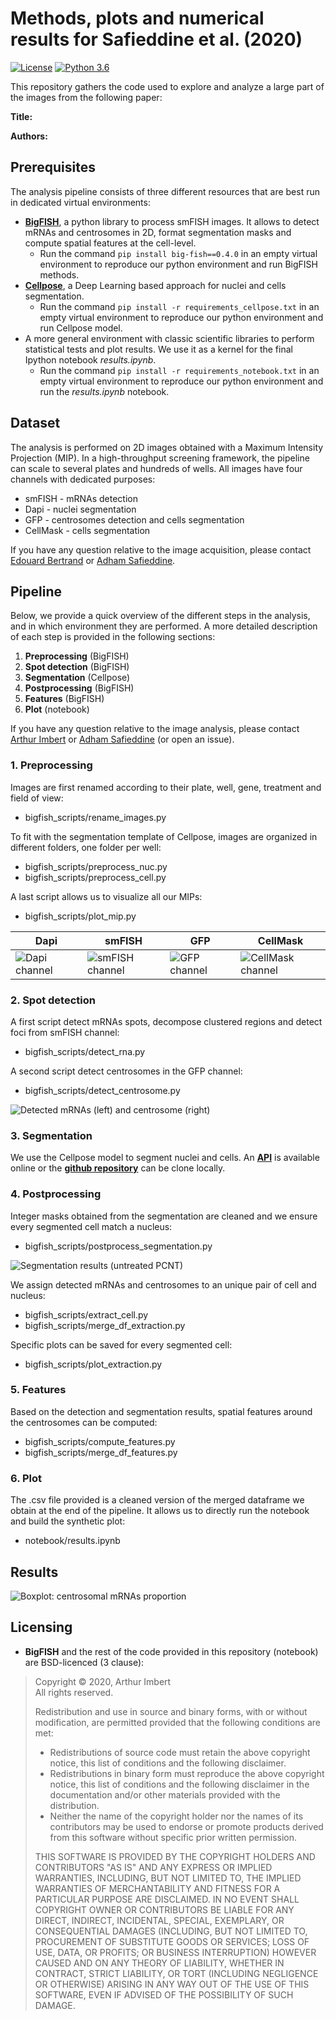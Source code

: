 # Methods, plots and numerical results for Safieddine et al. (2020)

[![License](https://img.shields.io/badge/license-BSD%203--Clause-green)](https://github.com/Henley13/paper_centrosome_2020/blob/master/LICENSE)
[![Python 3.6](https://img.shields.io/badge/python-3.6-blue.svg)](https://www.python.org/downloads/release/python-360/)

This repository gathers the code used to explore and analyze a large part of the images from the following paper:

__Title:__ 

__Authors:__ 

## Prerequisites

The analysis pipeline consists of three different resources that are best run
in dedicated virtual environments:

- [**BigFISH**](https://github.com/fish-quant/big-fish), a python library to process smFISH images. It allows to detect mRNAs and centrosomes in 2D, format segmentation masks and compute spatial features at the cell-level.
    - Run the command `pip install big-fish==0.4.0` in an empty virtual environment to reproduce our python environment and run BigFISH methods.
- [**Cellpose**](http://www.cellpose.org/), a Deep Learning based approach for nuclei and cells segmentation.
    - Run the command `pip install -r requirements_cellpose.txt` in an empty virtual environment to reproduce our python environment and run Cellpose model.
- A more general environment with classic scientific libraries to perform statistical tests and plot results. We use it as a kernel for the final Ipython notebook _results.ipynb_.
    - Run the command `pip install -r requirements_notebook.txt` in an empty virtual environment to reproduce our python environment and run the _results.ipynb_ notebook.

## Dataset

The analysis is performed on 2D images obtained with a Maximum Intensity Projection (MIP). In a high-throughput screening framework, the pipeline can scale to several plates and hundreds of wells. All images have four channels with dedicated purposes:
- smFISH - mRNAs detection
- Dapi - nuclei segmentation
- GFP - centrosomes detection and cells segmentation
- CellMask - cells segmentation

If you have any question relative to the image acquisition, please contact [Edouard Bertrand](mailto:edouard.bertrand@igmm.cnrs.fr) or [Adham Safieddine](mailto:safieddine.adham@gmail.com).

## Pipeline

Below, we provide a quick overview of the different steps in the analysis, and
in which environment they are performed. A more detailed description of each
step is provided in the following sections:

1. **Preprocessing** (BigFISH)
2. **Spot detection** (BigFISH)
3. **Segmentation** (Cellpose)
4. **Postprocessing** (BigFISH)
5. **Features** (BigFISH)
6. **Plot** (notebook)

If you have any question relative to the image analysis, please contact [Arthur Imbert](mailto:arthur.imbert.pro@gmail.com) or [Adham Safieddine](mailto:safieddine.adham@gmail.com) (or open an issue).

### 1. Preprocessing

Images are first renamed according to their plate, well, gene, treatment and field of view:
- bigfish_scripts/rename_images.py

To fit with the segmentation template of Cellpose, images are organized in different folders, one folder per well:
- bigfish_scripts/preprocess_nuc.py
- bigfish_scripts/preprocess_cell.py

A last script allows us to visualize all our MIPs:
- bigfish_scripts/plot_mip.py

| Dapi | smFISH | GFP | CellMask |
| ------------- | ------------- | ------------- | ------------- |
| ![](images/dapi.png "Dapi channel") | ![](images/smfish.png "smFISH channel") |  ![](images/gfp.png "GFP channel") | ![](images/cellmask.png "CellMask channel") |

### 2. Spot detection

A first script detect mRNAs spots, decompose clustered regions and detect foci from smFISH channel:
- bigfish_scripts/detect_rna.py

A second script detect centrosomes in the GFP channel:
- bigfish_scripts/detect_centrosome.py

![](images/centrosomes.png "Detected mRNAs (left) and centrosome (right)")

### 3. Segmentation

We use the Cellpose model to segment nuclei and cells. An [**API**](http://www.cellpose.org/) is available online or the [**github repository**](https://github.com/MouseLand/cellpose) can be clone locally. 

### 4. Postprocessing

Integer masks obtained from the segmentation are cleaned and we ensure every segmented cell match a nucleus:
- bigfish_scripts/postprocess_segmentation.py

![](images/segmentation.png "Segmentation results (untreated PCNT)")

We assign detected mRNAs and centrosomes to an unique pair of cell and nucleus:
- bigfish_scripts/extract_cell.py
- bigfish_scripts/merge_df_extraction.py

Specific plots can be saved for every segmented cell:
- bigfish_scripts/plot_extraction.py

### 5. Features

Based on the detection and segmentation results, spatial features around the centrosomes can be computed:
- bigfish_scripts/compute_features.py
- bigfish_scripts/merge_df_features.py

### 6. Plot

The .csv file provided is a cleaned version of the merged dataframe we obtain at the end of the pipeline. It allows us to directly run the notebook and build the synthetic plot:
- notebook/results.ipynb

## Results

![](images/boxplots.png "Boxplot: centrosomal mRNAs proportion")

## Licensing

- **BigFISH** and the rest of the code provided in this repository (notebook) are BSD-licenced (3 clause):
>Copyright © 2020, Arthur Imbert  
>All rights reserved.
>
>Redistribution and use in source and binary forms, with or without
>modification, are permitted provided that the following conditions are met:
>    * Redistributions of source code must retain the above copyright
      notice, this list of conditions and the following disclaimer.
>    * Redistributions in binary form must reproduce the above copyright
      notice, this list of conditions and the following disclaimer in the
      documentation and/or other materials provided with the distribution.
>    * Neither the name of the copyright holder nor the names of its
      contributors may be used to endorse or promote products derived from
      this software without specific prior written permission.
>
>THIS SOFTWARE IS PROVIDED BY THE COPYRIGHT HOLDERS AND CONTRIBUTORS "AS IS" AND
ANY EXPRESS OR IMPLIED WARRANTIES, INCLUDING, BUT NOT LIMITED TO, THE IMPLIED
WARRANTIES OF MERCHANTABILITY AND FITNESS FOR A PARTICULAR PURPOSE ARE
DISCLAIMED. IN NO EVENT SHALL COPYRIGHT OWNER OR CONTRIBUTORS BE LIABLE FOR ANY
DIRECT, INDIRECT, INCIDENTAL, SPECIAL, EXEMPLARY, OR CONSEQUENTIAL DAMAGES
(INCLUDING, BUT NOT LIMITED TO, PROCUREMENT OF SUBSTITUTE GOODS OR SERVICES;
LOSS OF USE, DATA, OR PROFITS; OR BUSINESS INTERRUPTION) HOWEVER CAUSED AND
ON ANY THEORY OF LIABILITY, WHETHER IN CONTRACT, STRICT LIABILITY, OR TORT
(INCLUDING NEGLIGENCE OR OTHERWISE) ARISING IN ANY WAY OUT OF THE USE OF THIS
SOFTWARE, EVEN IF ADVISED OF THE POSSIBILITY OF SUCH DAMAGE.